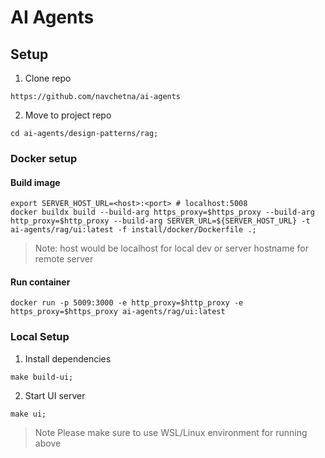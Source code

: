 # AI Agents


## Setup

1. Clone repo
```
https://github.com/navchetna/ai-agents
```
2. Move to project repo
```
cd ai-agents/design-patterns/rag;
```

### Docker setup

#### Build image

```
export SERVER_HOST_URL=<host>:<port> # localhost:5008
docker buildx build --build-arg https_proxy=$https_proxy --build-arg http_proxy=$http_proxy --build-arg SERVER_URL=${SERVER_HOST_URL} -t ai-agents/rag/ui:latest -f install/docker/Dockerfile .;
```

> Note: host would be localhost for local dev or server hostname for remote server

#### Run container

```
docker run -p 5009:3000 -e http_proxy=$http_proxy -e https_proxy=$https_proxy ai-agents/rag/ui:latest
```

### Local Setup

1. Install dependencies
```
make build-ui;
```
2. Start UI server
```
make ui;
```

> Note
> Please make sure to use WSL/Linux environment for running above
